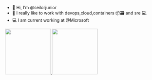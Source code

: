 - 👋 Hi, I’m @seilorjunior
- 🐋 I really like to work with devops,cloud,containers 📦🗃️ and sre 💻.
- 💻 I am current working at @Microsoft 

 <div>
  <a href="https://github.com/seilorjunior">
    <img height="150em" src="https://github-readme-stats.vercel.app/api?username=seilorjunior&show_icons=true&theme=dark&include_all_commits=true&count_private=true"/>
    <img height="150em" src="https://github.com/seilorjunior/seilorjunior/blob/output/github-contribution-grid-snake.svg"/> 
    
</div>

